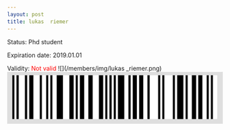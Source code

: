 ```yaml
---
layout: post
title: lukas  riemer
---
```


Status: Phd student

Expiration date: 2019.01.01

Validity: <font color="red"> Not valid</font> 
![](/members/img/lukas _riemer.png)
![](/members/img/bar.png)
